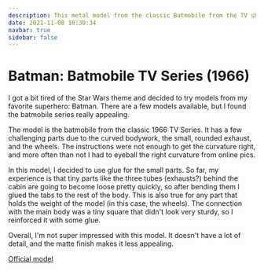 ```yaml
---
description: This metal model from the classic Batmobile from the TV show was fun to build but challenging due to the curved bodywork.
date: 2021-11-08 10:30:34
navbar: true
sidebar: false
---
```


# Batman: Batmobile TV Series (1966)

I got a bit tired of the Star Wars theme and decided to try models from my favorite superhero: Batman. There are a few models available, but I found the batmobile series really appealing.

The model is the batmobile from the classic 1966 TV Series. It has a few challenging parts due to the curved bodywork, the small, rounded exhaust, and the wheels. The instructions were not enough to get the curvature right, and more often than not I had to eyeball the right curvature from online pics.

In this model, I decided to use glue for the small parts. So far, my experience is that tiny parts like the three tubes (exhausts?) behind the cabin are going to become loose pretty quickly, so after bending them I glued the tabs to the rest of the body. This is also true for any part that holds the weight of the model (in this case, the wheels). The connection with the main body was a tiny square that didn't look very sturdy, so I reinforced it with some glue.

Overall, I'm not super impressed with this model. It doesn't have a lot of detail, and the matte finish makes it less appealing.

[Official model](https://www.metalearth.com/batman/batman-classic-tv-series-batmobile)

<Gallery :images="[
    {image: '/images/batmobile-tv/model_1.jpg',  thumbnail: '/images/batmobile-tv/model_1_thumb.webp', width: 3840, height: 2160},
    {image: '/images/batmobile-tv/model_2.jpg',  thumbnail: '/images/batmobile-tv/model_2_thumb.webp', width: 3840, height: 2160},
    {image: '/images/batmobile-tv/model_3.jpg',  thumbnail: '/images/batmobile-tv/model_3_thumb.webp', width: 3840, height: 2160},
    {image: '/images/batmobile-tv/model_4.jpg',  thumbnail: '/images/batmobile-tv/model_4_thumb.webp', width: 3840, height: 2160},
    {image: '/images/batmobile-tv/model_4.jpg',  thumbnail: '/images/batmobile-tv/model_4_thumb.webp', width: 3840, height: 2160},
    {image: '/images/batmobile-tv/detail_1.jpg', thumbnail: '/images/batmobile-tv/detail_1_thumb.webp', width: 3840, height: 2160},
    {image: '/images/batmobile-tv/detail_2.jpg', thumbnail: '/images/batmobile-tv/detail_2_thumb.webp', width: 3840, height: 2160},
    {image: '/images/batmobile-tv/detail_3.jpg', thumbnail: '/images/batmobile-tv/detail_3_thumb.webp', width: 3840, height: 2160},
    {image: '/images/batmobile-tv/detail_4.jpg', thumbnail: '/images/batmobile-tv/detail_4_thumb.webp', width: 3840, height: 2160},
    {image: '/images/batmobile-tv/detail_4.jpg', thumbnail: '/images/batmobile-tv/detail_4_thumb.webp', width: 3840, height: 2160}
]"/>
